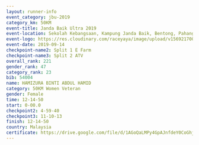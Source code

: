 ```yaml
---
layout: runner-info 
event_category: jbu-2019 
category_km: 50KM 
event-title: Janda Baik Ultra 2019
event-location: Sekolah Kebangsaan, Kampung Janda Baik, Bentong, Pahang, Malaysia 
event-logo: https://res.cloudinary.com/raceyaya/image/upload/v1569217009/logo/janda-baik_vch1pc.jpg 
event-date: 2019-09-14 
checkpoint-name2: Split 1 E Farm 
checkpoint-name3: Split 2 ATV 
overall_rank: 221
gender_rank: 47
category_rank: 23
bib: 54004
name: HAMIZURA BINTI ABDUL HAMID
category: 50KM Women Veteran
gender: Female
time: 12-14-50
start: 0-00.0
checkpoint2: 4-59-40
checkpoint3: 11-10-13
finish: 12-14-50
country: Malaysia
certificate: https://drive.google.com/file/d/1AGoQaLMPy4GpAJnfdeY0CoGhj-ySuLg3/view?usp=sharing
---
```


